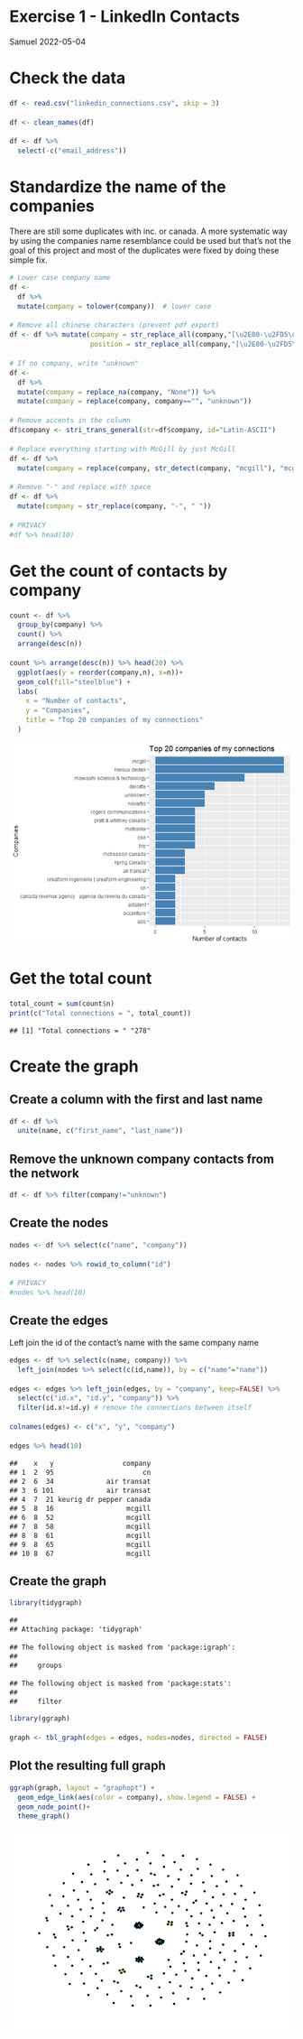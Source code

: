 Exercise 1 - LinkedIn Contacts
================
Samuel
2022-05-04

# Check the data

``` r
df <- read.csv("linkedin_connections.csv", skip = 3)

df <- clean_names(df)

df <- df %>% 
  select(-c("email_address"))
```

# Standardize the name of the companies

There are still some duplicates with inc. or canada. A more systematic
way by using the companies name resemblance could be used but that’s not
the goal of this project and most of the duplicates were fixed by doing
these simple fix.

``` r
# Lower case company name
df <- 
  df %>% 
  mutate(company = tolower(company))  # lower case

# Remove all chinese characters (prevent pdf export)
df <- df %>% mutate(company = str_replace_all(company,"[\u2E80-\u2FD5\u3190-\u319f\u3400-\u4DBF\u4E00-\u9FCC\uF900-\uFAAD]", ""),
                    position = str_replace_all(company,"[\u2E80-\u2FD5\u3190-\u319f\u3400-\u4DBF\u4E00-\u9FCC\uF900-\uFAAD]", ""))

# If no company, write "unknown"
df <- 
  df %>% 
  mutate(company = replace_na(company, "None")) %>% 
  mutate(company = replace(company, company=="", "unknown"))

# Remove accents in the column
df$company <- stri_trans_general(str=df$company, id="Latin-ASCII")

# Replace everything starting with McGill by just McGill
df <- df %>% 
  mutate(company = replace(company, str_detect(company, "mcgill"), "mcgill"))

# Remove "-" and replace with space
df <- df %>% 
  mutate(company = str_replace(company, "-", " "))

# PRIVACY
#df %>% head(10)
```

# Get the count of contacts by company

``` r
count <- df %>% 
  group_by(company) %>% 
  count() %>% 
  arrange(desc(n))
  
count %>% arrange(desc(n)) %>% head(20) %>% 
  ggplot(aes(y = reorder(company,n), x=n))+
  geom_col(fill="steelblue") +
  labs(
    x = "Number of contacts",
    y = "Companies",
    title = "Top 20 companies of my connections"
  )
```

![](exercise1_linkedin_files/figure-gfm/unnamed-chunk-3-1.png)<!-- -->

# Get the total count

``` r
total_count = sum(count$n)
print(c("Total connections = ", total_count))
```

    ## [1] "Total connections = " "278"

# Create the graph

## Create a column with the first and last name

``` r
df <- df %>% 
  unite(name, c("first_name", "last_name"))
```

## Remove the unknown company contacts from the network

``` r
df <- df %>% filter(company!="unknown")
```

## Create the nodes

``` r
nodes <- df %>% select(c("name", "company"))

nodes <- nodes %>% rowid_to_column("id")

# PRIVACY
#nodes %>% head(10)
```

## Create the edges

Left join the id of the contact’s name with the same company name

``` r
edges <- df %>% select(c(name, company)) %>% 
  left_join(nodes %>% select(c(id,name)), by = c("name"="name"))

edges <- edges %>% left_join(edges, by = "company", keep=FALSE) %>% 
  select(c("id.x", "id.y", "company")) %>% 
  filter(id.x!=id.y) # remove the connections between itself

colnames(edges) <- c("x", "y", "company")

edges %>% head(10)
```

    ##    x   y                 company
    ## 1  2  95                      cn
    ## 2  6  34             air transat
    ## 3  6 101             air transat
    ## 4  7  21 keurig dr pepper canada
    ## 5  8  16                  mcgill
    ## 6  8  52                  mcgill
    ## 7  8  58                  mcgill
    ## 8  8  61                  mcgill
    ## 9  8  65                  mcgill
    ## 10 8  67                  mcgill

## Create the graph

``` r
library(tidygraph)
```

    ## 
    ## Attaching package: 'tidygraph'

    ## The following object is masked from 'package:igraph':
    ## 
    ##     groups

    ## The following object is masked from 'package:stats':
    ## 
    ##     filter

``` r
library(ggraph)

graph <- tbl_graph(edges = edges, nodes=nodes, directed = FALSE)
```

## Plot the resulting full graph

``` r
ggraph(graph, layout = "graphopt") + 
  geom_edge_link(aes(color = company), show.legend = FALSE) + 
  geom_node_point()+
  theme_graph()
```

![](exercise1_linkedin_files/figure-gfm/unnamed-chunk-10-1.png)<!-- -->
